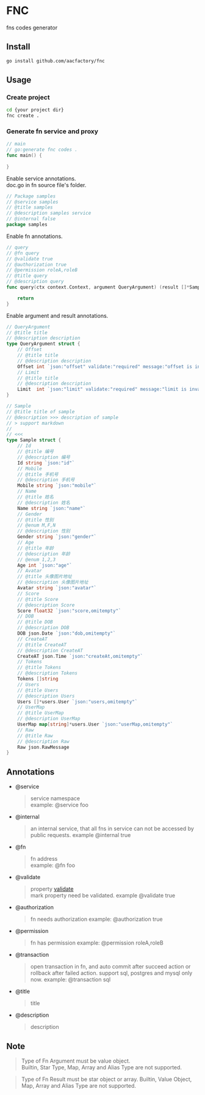 # FNC

fns codes generator

## Install
```bash
go install github.com/aacfactory/fnc
```
## Usage
### Create project
```bash
cd {your project dir}
fnc create .
```
### Generate fn service and proxy
```go
// main
// go:generate fnc codes .
func main() {
	
}
```
Enable service annotations.  
doc.go in fn source file's folder.
```go
// Package samples
// @service samples
// @title samples
// @description samples service
// @internal false
package samples
```
Enable fn annotations.
```go
// query
// @fn query
// @validate true
// @authorization true
// @permission roleA,roleB
// @title query
// @description query
func query(ctx context.Context, argument QueryArgument) (result []*Sample, err errors.CodeError) {

	return
}

```
Enable argument and result annotations.
```go
// QueryArgument
// @title title 
// @description description
type QueryArgument struct {
	// Offset
	// @title title 
	// @description description
	Offset int `json:"offset" validate:"required" message:"offset is invalid"`
	// Limit
	// @title title 
	// @description description
	Limit  int `json:"limit" validate:"required" message:"limit is invalid"`
}
```
```go
// Sample
// @title title of sample
// @description >>> description of sample
// > support markdown
// 
// <<<
type Sample struct {
	// Id
	// @title 编号
	// @description 编号
	Id string `json:"id"`
	// Mobile
	// @title 手机号
	// @description 手机号
	Mobile string `json:"mobile"`
	// Name
	// @title 姓名
	// @description 姓名
	Name string `json:"name"`
	// Gender
	// @title 性别
	// @enum M,F,N
	// @description 性别
	Gender string `json:"gender"`
	// Age
	// @title 年龄
	// @description 年龄
	// @enum 1,2,3
	Age int `json:"age"`
	// Avatar
	// @title 头像图片地址
	// @description 头像图片地址
	Avatar string `json:"avatar"`
	// Score
	// @title Score
	// @description Score
	Score float32 `json:"score,omitempty"`
	// DOB
	// @title DOB
	// @description DOB
	DOB json.Date `json:"dob,omitempty"`
	// CreateAT
	// @title CreateAT
	// @description CreateAT
	CreateAT json.Time `json:"createAt,omitempty"`
	// Tokens
	// @title Tokens
	// @description Tokens
	Tokens []string
	// Users
	// @title Users
	// @description Users
	Users []*users.User `json:"users,omitempty"`
	// UserMap
	// @title UserMap
	// @description UserMap
	UserMap map[string]*users.User `json:"userMap,omitempty"`
	// Raw
	// @title Raw
	// @description Raw
	Raw json.RawMessage
}
```
## Annotations
* @service
    > service namespace  
    example: @service foo  
* @internal
    > an internal service, that all fns in service can not be accessed by public requests. 
    example @internal true
* @fn
    > fn address  
    example: @fn foo 
* @validate
    > property [validate](https://github.com/go-playground/validator/v10)  
    mark property need be validated.
    example @validate true
* @authorization
    > fn needs authorization
    example: @authorization true
* @permission
    > fn has permission
    example: @permission roleA,roleB
* @transaction
    > open transaction in fn, and auto commit after succeed action or rollback after failed action.
    support sql, postgres and mysql only now.
    example: @transaction sql
* @title
    > title 
* @description
    > description
## Note
> Type of Fn Argument must be value object.  
> Builtin, Star Type, Map, Array and Alias Type are not supported.  

> Type of Fn Result must be star object or array.
> Builtin, Value Object, Map, Array and Alias Type are not supported.  
